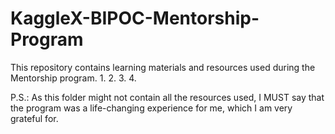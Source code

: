# KaggleX-BIPOC-Mentorship-Program
This repository contains learning materials and resources used during the Mentorship program.
1.
2.
3.
4.

P.S.: As this folder might not contain all the resources used, I MUST say that the program was a life-changing experience for me, which I am very grateful for.
